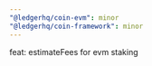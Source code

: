 ```yaml
---
"@ledgerhq/coin-evm": minor
"@ledgerhq/coin-framework": minor
---
```


feat: estimateFees for evm staking
